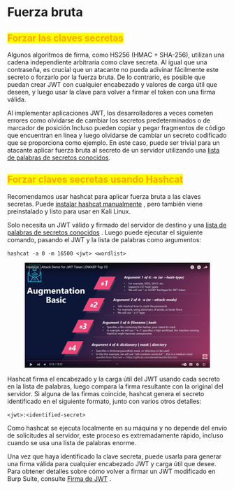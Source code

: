 # Fuerza bruta

## <mark style="color:orange;">Forzar las claves secretas</mark>

Algunos algoritmos de firma, como HS256 (HMAC + SHA-256), utilizan una cadena independiente arbitraria como clave secreta. Al igual que una contraseña, es crucial que un atacante no pueda adivinar fácilmente este secreto o forzarlo por la fuerza bruta. De lo contrario, es posible que puedan crear JWT con cualquier encabezado y valores de carga útil que deseen, y luego usar la clave para volver a firmar el token con una firma válida.

Al implementar aplicaciones JWT, los desarrolladores a veces cometen errores como olvidarse de cambiar los secretos predeterminados o de marcador de posición.Incluso pueden copiar y pegar fragmentos de código que encuentran en línea y luego olvidarse de cambiar un secreto codificado que se proporciona como ejemplo. En este caso, puede ser trivial para un atacante aplicar fuerza bruta al secreto de un servidor utilizando una [lista de palabras de secretos conocidos](https://github.com/wallarm/jwt-secrets/blob/master/jwt.secrets.list).



## <mark style="color:orange;">Forzar claves secretas usando Hashcat</mark>

Recomendamos usar hashcat para aplicar fuerza bruta a las claves secretas. Puede [instalar hashcat manualmente](https://hashcat.net/wiki/doku.php?id=frequently\_asked\_questions#how\_do\_i\_install\_hashcat) , pero también viene preinstalado y listo para usar en Kali Linux.

Solo necesita un JWT válido y firmado del servidor de destino y una [lista de palabras de secretos conocidos](https://github.com/wallarm/jwt-secrets/blob/master/jwt.secrets.list) . Luego puede ejecutar el siguiente comando, pasando el JWT y la lista de palabras como argumentos:

```
hashcat -a 0 -m 16500 <jwt> <wordlist>
```

<figure><img src="../../../.gitbook/assets/1 (15).png" alt=""><figcaption></figcaption></figure>

Hashcat firma el encabezado y la carga útil del JWT usando cada secreto en la lista de palabras, luego compara la firma resultante con la original del servidor. Si alguna de las firmas coincide, hashcat genera el secreto identificado en el siguiente formato, junto con varios otros detalles:

```
<jwt>:<identified-secret>
```

Como hashcat se ejecuta localmente en su máquina y no depende del envío de solicitudes al servidor, este proceso es extremadamente rápido, incluso cuando se usa una lista de palabras enorme.

Una vez que haya identificado la clave secreta, puede usarla para generar una firma válida para cualquier encabezado JWT y carga útil que desee. Para obtener detalles sobre cómo volver a firmar un JWT modificado en Burp Suite, consulte [Firma de JWT](https://portswigger.net/web-security/jwt/working-with-jwts-in-burp-suite#signing-jwts) .
